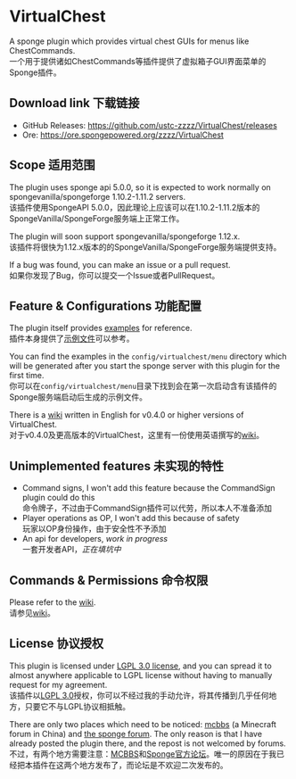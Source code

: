 # VirtualChest

A sponge plugin which provides virtual chest GUIs for menus like ChestCommands.  
一个用于提供诸如ChestCommands等插件提供了虚拟箱子GUI界面菜单的Sponge插件。

## Download link 下载链接

* GitHub Releases: <https://github.com/ustc-zzzz/VirtualChest/releases>
* Ore: <https://ore.spongepowered.org/zzzz/VirtualChest>

## Scope 适用范围

The plugin uses sponge api 5.0.0, so it is expected to work normally on spongevanilla/spongeforge 1.10.2-1.11.2 servers.  
该插件使用SpongeAPI 5.0.0，因此理论上应该可以在1.10.2-1.11.2版本的SpongeVanilla/SpongeForge服务端上正常工作。

The plugin will soon support spongevanilla/spongeforge 1.12.x.  
该插件将很快为1.12.x版本的的SpongeVanilla/SpongeForge服务端提供支持。

If a bug was found, you can make an issue or a pull request.  
如果你发现了Bug，你可以提交一个Issue或者PullRequest。

## Feature & Configurations 功能配置

The plugin itself provides [examples](resources/assets/virtualchest/examples) for reference.  
插件本身提供了[示例文件](resources/assets/virtualchest/examples)可以参考。

You can find the examples in the `config/virtualchest/menu` directory which will be generated after you start the sponge server with this plugin for the first time.  
你可以在`config/virtualchest/menu`目录下找到会在第一次启动含有该插件的Sponge服务端启动后生成的示例文件。

There is a [wiki](https://github.com/ustc-zzzz/VirtualChest/wiki) written in English for v0.4.0 or higher versions of VirtualChest.  
对于v0.4.0及更高版本的VirtualChest，这里有一份使用英语撰写的[wiki](https://github.com/ustc-zzzz/VirtualChest/wiki)。

## Unimplemented features 未实现的特性

* Command signs, I won't add this feature because the CommandSign plugin could do this <br> 命令牌子，不过由于CommandSign插件可以代劳，所以本人不准备添加
* Player operations as OP, I won't add this because of safety <br> 玩家以OP身份操作，由于安全性不予添加
* An api for developers, *work in progress* <br> 一套开发者API，*正在填坑中*

## Commands & Permissions 命令权限

Please refer to the [wiki](https://github.com/ustc-zzzz/VirtualChest/wiki/1-Commands-And-Permissions).  
请参见[wiki](https://github.com/ustc-zzzz/VirtualChest/wiki/1-Commands-And-Permissions)。

## License 协议授权

This plugin is licensed under [LGPL 3.0 license](LICENSE), and you can spread it to almost anywhere applicable to LGPL license without having to manually request for my agreement.  
该插件以[LGPL 3.0](LICENSE)授权，你可以不经过我的手动允许，将其传播到几乎任何地方，只要它不与LGPL协议相抵触。

There are only two places which need to be noticed: [mcbbs](http://www.mcbbs.net/) (a Minecraft forum in China) and [the sponge forum](https://forums.spongepowered.org/). The only reason is that I have already posted the plugin there, and the repost is not welcomed by forums.  
不过，有两个地方需要注意：[MCBBS](http://www.mcbbs.net/)和[Sponge官方论坛](https://forums.spongepowered.org/)。唯一的原因在于我已经把本插件在这两个地方发布了，而论坛是不欢迎二次发布的。

